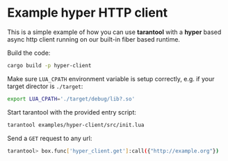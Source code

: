 # Example hyper HTTP client

This is a simple example of how you can use **tarantool** with a
**hyper** based async http client running on our built-in fiber based runtime.

Build the code:
```bash
cargo build -p hyper-client
```

Make sure `LUA_CPATH` environment variable is setup correctly, e.g. if your
target director is `./target`:
```bash
export LUA_CPATH='./target/debug/lib?.so'
```

Start tarantool with the provided entry script:
```bash
tarantool examples/hyper-client/src/init.lua
```

Send a `GET` request to any url:
```bash
tarantool> box.func['hyper_client.get']:call({"http://example.org"})
```

